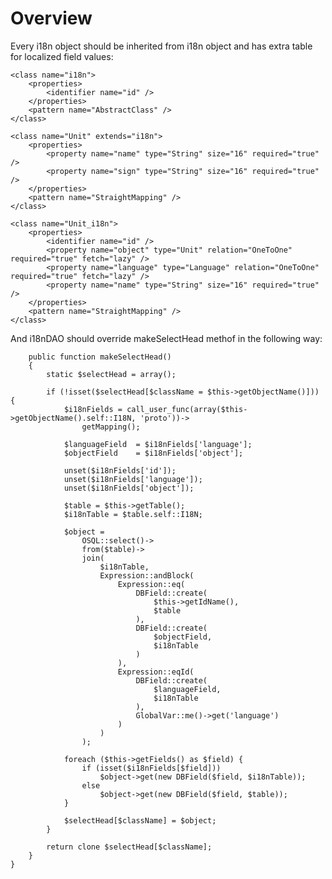 Overview
=====


Every i18n object should be inherited from i18n object and has extra table for localized field values:

	<class name="i18n">
		<properties>
			<identifier name="id" />
		</properties>
		<pattern name="AbstractClass" />
	</class>
	
	<class name="Unit" extends="i18n">
		<properties>
			<property name="name" type="String" size="16" required="true" />
			<property name="sign" type="String" size="16" required="true" />
		</properties>
		<pattern name="StraightMapping" />
	</class>

	<class name="Unit_i18n">
		<properties>
			<identifier name="id" />
			<property name="object" type="Unit" relation="OneToOne" required="true" fetch="lazy" />
			<property name="language" type="Language" relation="OneToOne" required="true" fetch="lazy" />
			<property name="name" type="String" size="16" required="true" />
		</properties>
		<pattern name="StraightMapping" />
	</class>

And i18nDAO should override makeSelectHead methof in the following way:

		public function makeSelectHead()
		{
			static $selectHead = array();
			
			if (!isset($selectHead[$className = $this->getObjectName()])) {
				$i18nFields = call_user_func(array($this->getObjectName().self::I18N, 'proto'))->
					getMapping();
				
				$languageField	= $i18nFields['language'];
				$objectField	= $i18nFields['object'];
				
				unset($i18nFields['id']);
				unset($i18nFields['language']);
				unset($i18nFields['object']);
				
				$table = $this->getTable();
				$i18nTable = $table.self::I18N;
				
				$object =
					OSQL::select()->
					from($table)->
					join(
						$i18nTable,
						Expression::andBlock(
							Expression::eq(
								DBField::create(
									$this->getIdName(),
									$table
								),
								DBField::create(
									$objectField,
									$i18nTable
								)
							),
							Expression::eqId(
								DBField::create(
									$languageField,
									$i18nTable
								),
								GlobalVar::me()->get('language')
							)
						)
					);
				
				foreach ($this->getFields() as $field) {
					if (isset($i18nFields[$field]))
						$object->get(new DBField($field, $i18nTable));
					else
						$object->get(new DBField($field, $table));
				}
				
				$selectHead[$className] = $object;
			}
			
			return clone $selectHead[$className];
		}
	}

